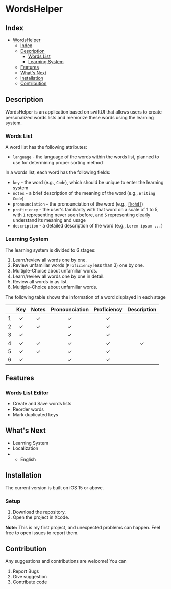 #  WordsHelper

## Index
- [WordsHelper](#wordshelper)
  - [Index](#index)
  - [Description](#description)
    - [Words List](#words-list)
    - [Learning System](#learning-system)
  - [Features](#features)
  - [What's Next](#whats-next)
  - [Installation](#installation)
  - [Contribution](#contribution)

## Description
WordsHelper is an application based on swiftUI that allows users to create 
personalized words lists and memorize these words using the learning system. 

### Words List
A word list has the following attributes:
+ `language` - the language of the words within the words list, planned
to use for determining proper sorting method

In a words list, each word has the following fields:
+ `key` - the word (e.g., `Code`), which should be unique to enter the 
learning system
+ `notes` - a brief description of the meaning of the word (e.g., 
`Writing Code`)
+ `pronounciation` - the pronounciation of the word (e.g., [`[kohd]`][1])
+ `proficiency` - the user's familiarity with that word on a scale of 1 to 
5, with `1` representing never seen before, and `5` representing clearly 
understand its meaning and usage
+ `description` - a detailed description of the word (e.g., `Lorem ipsum ...`)

### Learning System
The learning system is divided to 6 stages:
1. Learn/review all words one by one.
2. Review unfamiliar words (`Proficiency` less than 3) one by one.
3. Multiple-Choice about unfamiliar words.
4. Learn/review all words one by one in detail.
5. Review all words in as list.
6. Multiple-Choice about unfamiliar words.

The following table shows the information of a word displayed in 
each stage

|   | Key | Notes | Pronounciation | Proficiency | Description |
|:-:|:---:|:-----:|:--------------:|:-----------:|:-----------:|
| 1 |  ✓  |   ✓   |        ✓       |      ✓      |             |
| 2 |  ✓  |   ✓   |        ✓       |      ✓      |             |
| 3 |  ✓  |       |        ✓       |      ✓      |             |
| 4 |  ✓  |   ✓   |        ✓       |      ✓      |      ✓      |
| 5 |  ✓  |   ✓   |        ✓       |      ✓      |             |
| 6 |  ✓  |       |        ✓       |      ✓      |             |

## Features
### Words List Editor
+ Create and Save words lists
+ Reorder words
+ Mark duplicated keys

## What's Next
- Learning System
- Localization
- + English

## Installation
The current version is built on iOS 15 or above.

### Setup
1. Download the repository.
2. Open the project in Xcode.

**Note:** This is my first project, and unexpected problems 
can happen. Feel free to open issues to report them.

## Contribution
Any suggestions and contributions are welcome! You can 
1. Report Bugs
2. Give suggestion
3. Contribute code


[1]: https://dictionary.cambridge.org/dictionary/english/code

